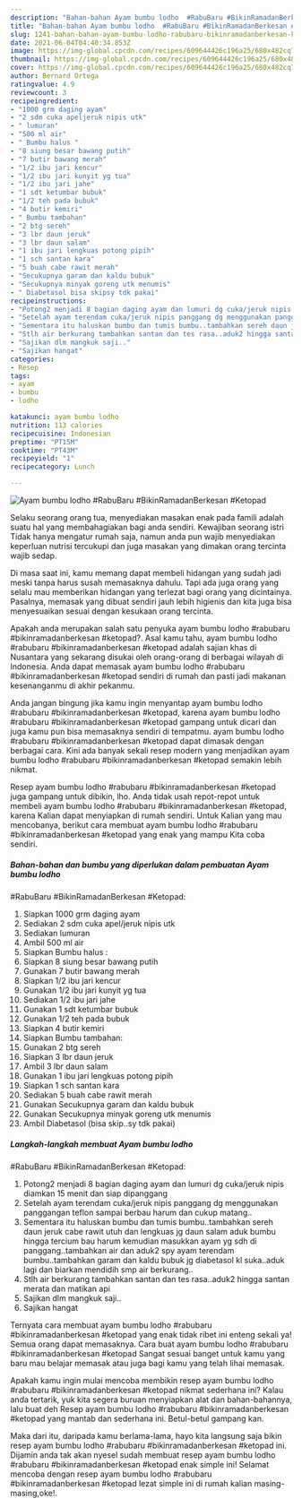 ```yaml
---
description: "Bahan-bahan Ayam bumbu lodho  #RabuBaru #BikinRamadanBerkesan #Ketopad yang nikmat dan Mudah Dibuat"
title: "Bahan-bahan Ayam bumbu lodho  #RabuBaru #BikinRamadanBerkesan #Ketopad yang nikmat dan Mudah Dibuat"
slug: 1241-bahan-bahan-ayam-bumbu-lodho-rabubaru-bikinramadanberkesan-ketopad-yang-nikmat-dan-mudah-dibuat
date: 2021-06-04T04:40:34.853Z
image: https://img-global.cpcdn.com/recipes/609644426c196a25/680x482cq70/ayam-bumbu-lodho-rabubaru-bikinramadanberkesan-ketopad-foto-resep-utama.jpg
thumbnail: https://img-global.cpcdn.com/recipes/609644426c196a25/680x482cq70/ayam-bumbu-lodho-rabubaru-bikinramadanberkesan-ketopad-foto-resep-utama.jpg
cover: https://img-global.cpcdn.com/recipes/609644426c196a25/680x482cq70/ayam-bumbu-lodho-rabubaru-bikinramadanberkesan-ketopad-foto-resep-utama.jpg
author: Bernard Ortega
ratingvalue: 4.9
reviewcount: 3
recipeingredient:
- "1000 grm daging ayam"
- "2 sdm cuka apeljeruk nipis utk"
- " lumuran"
- "500 ml air"
- " Bumbu halus "
- "8 siung besar bawang putih"
- "7 butir bawang merah"
- "1/2 ibu jari kencur"
- "1/2 ibu jari kunyit yg tua"
- "1/2 ibu jari jahe"
- "1 sdt ketumbar bubuk"
- "1/2 teh pada bubuk"
- "4 butir kemiri"
- " Bumbu tambahan"
- "2 btg sereh"
- "3 lbr daun jeruk"
- "3 lbr daun salam"
- "1 ibu jari lengkuas potong pipih"
- "1 sch santan kara"
- "5 buah cabe rawit merah"
- "Secukupnya garam dan kaldu bubuk"
- "Secukupnya minyak goreng utk menumis"
- " Diabetasol bisa skipsy tdk pakai"
recipeinstructions:
- "Potong2 menjadi 8 bagian daging ayam dan lumuri dg cuka/jeruk nipis diamkan 15 menit dan siap dipanggang"
- "Setelah ayam terendam cuka/jeruk nipis panggang dg menggunakan panggangan teflon sampai berbau harum dan cukup matang.."
- "Sementara itu haluskan bumbu dan tumis bumbu..tambahkan sereh daun jeruk cabe rawit utuh dan lengkuas jg daun salam aduk bumbu hingga tercium bau harum kemudian masukkan ayam yg sdh di panggang..tambahkan air dan aduk2 spy ayam terendam bumbu..tambahkan garam dan kaldu bubuk jg diabetasol kl suka..aduk lagi dan biarkan mendidih smp air berkurang.."
- "Stlh air berkurang tambahkan santan dan tes rasa..aduk2 hingga santan merata dan matikan api"
- "Sajikan dlm mangkuk saji.."
- "Sajikan hangat"
categories:
- Resep
tags:
- ayam
- bumbu
- lodho

katakunci: ayam bumbu lodho 
nutrition: 113 calories
recipecuisine: Indonesian
preptime: "PT15M"
cooktime: "PT43M"
recipeyield: "1"
recipecategory: Lunch

---
```



![Ayam bumbu lodho 
#RabuBaru
#BikinRamadanBerkesan
#Ketopad](https://img-global.cpcdn.com/recipes/609644426c196a25/680x482cq70/ayam-bumbu-lodho-rabubaru-bikinramadanberkesan-ketopad-foto-resep-utama.jpg)

Selaku seorang orang tua, menyediakan masakan enak pada famili adalah suatu hal yang membahagiakan bagi anda sendiri. Kewajiban seorang istri Tidak hanya mengatur rumah saja, namun anda pun wajib menyediakan keperluan nutrisi tercukupi dan juga masakan yang dimakan orang tercinta wajib sedap.

Di masa  saat ini, kamu memang dapat membeli hidangan yang sudah jadi meski tanpa harus susah memasaknya dahulu. Tapi ada juga orang yang selalu mau memberikan hidangan yang terlezat bagi orang yang dicintainya. Pasalnya, memasak yang dibuat sendiri jauh lebih higienis dan kita juga bisa menyesuaikan sesuai dengan kesukaan orang tercinta. 



Apakah anda merupakan salah satu penyuka ayam bumbu lodho 
#rabubaru
#bikinramadanberkesan
#ketopad?. Asal kamu tahu, ayam bumbu lodho 
#rabubaru
#bikinramadanberkesan
#ketopad adalah sajian khas di Nusantara yang sekarang disukai oleh orang-orang di berbagai wilayah di Indonesia. Anda dapat memasak ayam bumbu lodho 
#rabubaru
#bikinramadanberkesan
#ketopad sendiri di rumah dan pasti jadi makanan kesenanganmu di akhir pekanmu.

Anda jangan bingung jika kamu ingin menyantap ayam bumbu lodho 
#rabubaru
#bikinramadanberkesan
#ketopad, karena ayam bumbu lodho 
#rabubaru
#bikinramadanberkesan
#ketopad gampang untuk dicari dan juga kamu pun bisa memasaknya sendiri di tempatmu. ayam bumbu lodho 
#rabubaru
#bikinramadanberkesan
#ketopad dapat dimasak dengan berbagai cara. Kini ada banyak sekali resep modern yang menjadikan ayam bumbu lodho 
#rabubaru
#bikinramadanberkesan
#ketopad semakin lebih nikmat.

Resep ayam bumbu lodho 
#rabubaru
#bikinramadanberkesan
#ketopad juga gampang untuk dibikin, lho. Anda tidak usah repot-repot untuk membeli ayam bumbu lodho 
#rabubaru
#bikinramadanberkesan
#ketopad, karena Kalian dapat menyiapkan di rumah sendiri. Untuk Kalian yang mau mencobanya, berikut cara membuat ayam bumbu lodho 
#rabubaru
#bikinramadanberkesan
#ketopad yang enak yang mampu Kita coba sendiri.

<!--inarticleads1-->

##### Bahan-bahan dan bumbu yang diperlukan dalam pembuatan Ayam bumbu lodho 
#RabuBaru
#BikinRamadanBerkesan
#Ketopad:

1. Siapkan 1000 grm daging ayam
1. Sediakan 2 sdm cuka apel/jeruk nipis utk
1. Sediakan  lumuran
1. Ambil 500 ml air
1. Siapkan  Bumbu halus :
1. Siapkan 8 siung besar bawang putih
1. Gunakan 7 butir bawang merah
1. Siapkan 1/2 ibu jari kencur
1. Gunakan 1/2 ibu jari kunyit yg tua
1. Sediakan 1/2 ibu jari jahe
1. Gunakan 1 sdt ketumbar bubuk
1. Gunakan 1/2 teh pada bubuk
1. Siapkan 4 butir kemiri
1. Siapkan  Bumbu tambahan:
1. Gunakan 2 btg sereh
1. Siapkan 3 lbr daun jeruk
1. Ambil 3 lbr daun salam
1. Gunakan 1 ibu jari lengkuas potong pipih
1. Siapkan 1 sch santan kara
1. Sediakan 5 buah cabe rawit merah
1. Gunakan Secukupnya garam dan kaldu bubuk
1. Gunakan Secukupnya minyak goreng utk menumis
1. Ambil  Diabetasol (bisa skip..sy tdk pakai)




<!--inarticleads2-->

##### Langkah-langkah membuat Ayam bumbu lodho 
#RabuBaru
#BikinRamadanBerkesan
#Ketopad:

1. Potong2 menjadi 8 bagian daging ayam dan lumuri dg cuka/jeruk nipis diamkan 15 menit dan siap dipanggang
1. Setelah ayam terendam cuka/jeruk nipis panggang dg menggunakan panggangan teflon sampai berbau harum dan cukup matang..
1. Sementara itu haluskan bumbu dan tumis bumbu..tambahkan sereh daun jeruk cabe rawit utuh dan lengkuas jg daun salam aduk bumbu hingga tercium bau harum kemudian masukkan ayam yg sdh di panggang..tambahkan air dan aduk2 spy ayam terendam bumbu..tambahkan garam dan kaldu bubuk jg diabetasol kl suka..aduk lagi dan biarkan mendidih smp air berkurang..
1. Stlh air berkurang tambahkan santan dan tes rasa..aduk2 hingga santan merata dan matikan api
1. Sajikan dlm mangkuk saji..
1. Sajikan hangat




Ternyata cara membuat ayam bumbu lodho 
#rabubaru
#bikinramadanberkesan
#ketopad yang enak tidak ribet ini enteng sekali ya! Semua orang dapat memasaknya. Cara buat ayam bumbu lodho 
#rabubaru
#bikinramadanberkesan
#ketopad Sangat sesuai banget untuk kamu yang baru mau belajar memasak atau juga bagi kamu yang telah lihai memasak.

Apakah kamu ingin mulai mencoba membikin resep ayam bumbu lodho 
#rabubaru
#bikinramadanberkesan
#ketopad nikmat sederhana ini? Kalau anda tertarik, yuk kita segera buruan menyiapkan alat dan bahan-bahannya, lalu buat deh Resep ayam bumbu lodho 
#rabubaru
#bikinramadanberkesan
#ketopad yang mantab dan sederhana ini. Betul-betul gampang kan. 

Maka dari itu, daripada kamu berlama-lama, hayo kita langsung saja bikin resep ayam bumbu lodho 
#rabubaru
#bikinramadanberkesan
#ketopad ini. Dijamin anda tak akan nyesel sudah membuat resep ayam bumbu lodho 
#rabubaru
#bikinramadanberkesan
#ketopad enak simple ini! Selamat mencoba dengan resep ayam bumbu lodho 
#rabubaru
#bikinramadanberkesan
#ketopad lezat simple ini di rumah kalian masing-masing,oke!.


